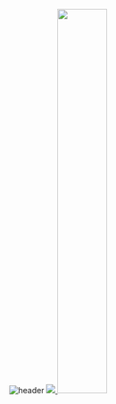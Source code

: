 ![header](https://capsule-render.vercel.app/api?type=blur&height=200&color=gradient&customColorList=12&text=반갑습니다%20박미현입니다&textBg=false&fontColor=FAF7F0&fontSize=40&reversal=true&descSize=30&descAlignY=69&fontAlignY=50&section=header)
<a href="s">
  <img src="https://github-readme-stats.vercel.app/api/top-langs/?username=parkmihyunn&exclude_repo=parkmihyunn.github.io&bg_color=00000000" />
</a>
<a href="s">
  <img src="https://github-readme-stats.vercel.app/api?username=parkmihyunn&theme=tokyonight&show_icons=true" width="42%" />
</a>
